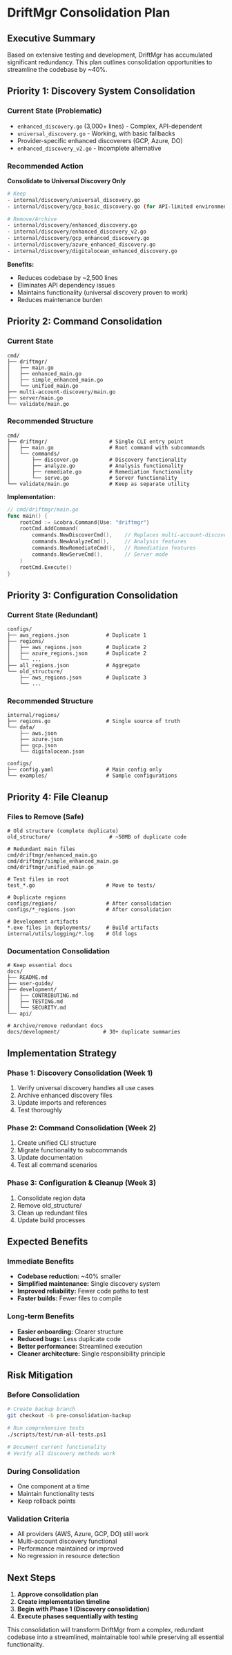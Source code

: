 # DriftMgr Consolidation Plan

## Executive Summary
Based on extensive testing and development, DriftMgr has accumulated significant redundancy. This plan outlines consolidation opportunities to streamline the codebase by ~40%.

## Priority 1: Discovery System Consolidation

### Current State (Problematic)
- `enhanced_discovery.go` (3,000+ lines) - Complex, API-dependent
- `universal_discovery.go` - Working, with basic fallbacks
- Provider-specific enhanced discoverers (GCP, Azure, DO)
- `enhanced_discovery_v2.go` - Incomplete alternative

### Recommended Action
**Consolidate to Universal Discovery Only**
```bash
# Keep
- internal/discovery/universal_discovery.go
- internal/discovery/gcp_basic_discovery.go (for API-limited environments)

# Remove/Archive
- internal/discovery/enhanced_discovery.go
- internal/discovery/enhanced_discovery_v2.go  
- internal/discovery/gcp_enhanced_discovery.go
- internal/discovery/azure_enhanced_discovery.go
- internal/discovery/digitalocean_enhanced_discovery.go
```

**Benefits:**
- Reduces codebase by ~2,500 lines
- Eliminates API dependency issues
- Maintains functionality (universal discovery proven to work)
- Reduces maintenance burden

## Priority 2: Command Consolidation

### Current State
```
cmd/
├── driftmgr/
│   ├── main.go
│   ├── enhanced_main.go
│   ├── simple_enhanced_main.go
│   └── unified_main.go
├── multi-account-discovery/main.go
├── server/main.go
└── validate/main.go
```

### Recommended Structure
```
cmd/
├── driftmgr/                    # Single CLI entry point
│   ├── main.go                  # Root command with subcommands
│   └── commands/
│       ├── discover.go          # Discovery functionality
│       ├── analyze.go           # Analysis functionality
│       ├── remediate.go         # Remediation functionality
│       └── serve.go             # Server functionality
└── validate/main.go             # Keep as separate utility
```

**Implementation:**
```go
// cmd/driftmgr/main.go
func main() {
    rootCmd := &cobra.Command{Use: "driftmgr"}
    rootCmd.AddCommand(
        commands.NewDiscoverCmd(),    // Replaces multi-account-discovery
        commands.NewAnalyzeCmd(),     // Analysis features
        commands.NewRemediateCmd(),   // Remediation features
        commands.NewServeCmd(),       // Server mode
    )
    rootCmd.Execute()
}
```

## Priority 3: Configuration Consolidation

### Current State (Redundant)
```
configs/
├── aws_regions.json            # Duplicate 1
├── regions/
│   ├── aws_regions.json        # Duplicate 2
│   ├── azure_regions.json      # Duplicate 2
│   └── ...
├── all_regions.json            # Aggregate
└── old_structure/
    ├── aws_regions.json        # Duplicate 3
    └── ...
```

### Recommended Structure
```
internal/regions/
├── regions.go                  # Single source of truth
└── data/
    ├── aws.json
    ├── azure.json
    ├── gcp.json
    └── digitalocean.json

configs/
├── config.yaml                 # Main config only
└── examples/                   # Sample configurations
```

## Priority 4: File Cleanup

### Files to Remove (Safe)
```
# Old structure (complete duplicate)
old_structure/                   # ~50MB of duplicate code

# Redundant main files
cmd/driftmgr/enhanced_main.go
cmd/driftmgr/simple_enhanced_main.go
cmd/driftmgr/unified_main.go

# Test files in root
test_*.go                       # Move to tests/

# Duplicate regions
configs/regions/                # After consolidation
configs/*_regions.json          # After consolidation

# Development artifacts
*.exe files in deployments/     # Build artifacts
internal/utils/logging/*.log    # Old logs
```

### Documentation Consolidation
```
# Keep essential docs
docs/
├── README.md
├── user-guide/
├── development/
│   ├── CONTRIBUTING.md
│   ├── TESTING.md
│   └── SECURITY.md
└── api/

# Archive/remove redundant docs
docs/development/              # 30+ duplicate summaries
```

## Implementation Strategy

### Phase 1: Discovery Consolidation (Week 1)
1. Verify universal discovery handles all use cases
2. Archive enhanced discovery files
3. Update imports and references
4. Test thoroughly

### Phase 2: Command Consolidation (Week 2)  
1. Create unified CLI structure
2. Migrate functionality to subcommands
3. Update documentation
4. Test all command scenarios

### Phase 3: Configuration & Cleanup (Week 3)
1. Consolidate region data
2. Remove old_structure/
3. Clean up redundant files
4. Update build processes

## Expected Benefits

### Immediate Benefits
- **Codebase reduction:** ~40% smaller
- **Simplified maintenance:** Single discovery system
- **Improved reliability:** Fewer code paths to test
- **Faster builds:** Fewer files to compile

### Long-term Benefits
- **Easier onboarding:** Clearer structure
- **Reduced bugs:** Less duplicate code
- **Better performance:** Streamlined execution
- **Cleaner architecture:** Single responsibility principle

## Risk Mitigation

### Before Consolidation
```bash
# Create backup branch
git checkout -b pre-consolidation-backup

# Run comprehensive tests
./scripts/test/run-all-tests.ps1

# Document current functionality
# Verify all discovery methods work
```

### During Consolidation
- One component at a time
- Maintain functionality tests
- Keep rollback points

### Validation Criteria
- All providers (AWS, Azure, GCP, DO) still work
- Multi-account discovery functional
- Performance maintained or improved
- No regression in resource detection

## Next Steps

1. **Approve consolidation plan**
2. **Create implementation timeline**
3. **Begin with Phase 1 (Discovery consolidation)**
4. **Execute phases sequentially with testing**

This consolidation will transform DriftMgr from a complex, redundant codebase into a streamlined, maintainable tool while preserving all essential functionality.